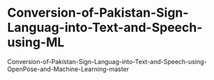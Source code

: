 # Conversion-of-Pakistan-Sign-Languag-into-Text-and-Speech-using-ML
Conversion-of-Pakistan-Sign-Languag-into-Text-and-Speech-using-OpenPose-and-Machine-Learning-master

